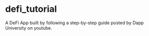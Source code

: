 # defi_tutorial
A DeFi App built by following a step-by-step guide posted by Dapp University on youtube.
